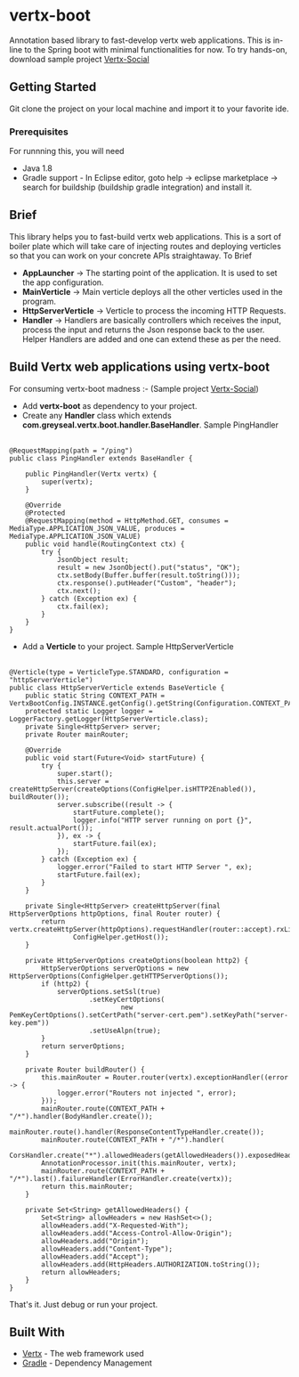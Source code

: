 # vertx-boot
Annotation based library to fast-develop vertx web applications. This is in-line to the Spring boot with minimal functionalities for now. To try hands-on, download sample project [Vertx-Social](https://github.com/greyseal/vertx-social)

## Getting Started

Git clone the project on your local machine and import it to your favorite ide.

### Prerequisites

For runnning this, you will need
- Java 1.8
- Gradle support - In Eclipse editor, goto help -> eclipse marketplace -> search for buildship (buildship gradle integration) and install it.

## Brief
This library helps you to fast-build vertx web applications. This is a sort of boiler plate which will take care of injecting routes and deploying verticles so that you can work on your concrete APIs straightaway. To Brief
- **AppLauncher**        -> The starting point of the application. It is used to set the app configuration.
- **MainVerticle**       -> Main verticle deploys all the other verticles used in the program.
- **HttpServerVerticle** -> Verticle to process the incoming HTTP Requests.
- **Handler**           -> Handlers are basically controllers which receives the input, process the input and returns the Json response back to the user. Helper Handlers are added and one can extend these as per the need.

## Build Vertx web applications using vertx-boot
For consuming vertx-boot madness :- (Sample project [Vertx-Social](https://github.com/greyseal/vertx-social))
- Add **vertx-boot** as dependency to your project.
- Create any **Handler** class which extends **com.greyseal.vertx.boot.handler.BaseHandler**. Sample PingHandler <br /><br />
```
@RequestMapping(path = "/ping")
public class PingHandler extends BaseHandler {

    public PingHandler(Vertx vertx) {
        super(vertx);
    }

    @Override
    @Protected
    @RequestMapping(method = HttpMethod.GET, consumes = MediaType.APPLICATION_JSON_VALUE, produces = MediaType.APPLICATION_JSON_VALUE)
    public void handle(RoutingContext ctx) {
        try {
            JsonObject result;
            result = new JsonObject().put("status", "OK");
            ctx.setBody(Buffer.buffer(result.toString()));
            ctx.response().putHeader("Custom", "header");
            ctx.next();
        } catch (Exception ex) {
            ctx.fail(ex);
        }
    }
}
```
- Add a **Verticle** to your project. Sample HttpServerVerticle <br /> <br/>
```
@Verticle(type = VerticleType.STANDARD, configuration = "httpServerVerticle")
public class HttpServerVerticle extends BaseVerticle {
    public static String CONTEXT_PATH = VertxBootConfig.INSTANCE.getConfig().getString(Configuration.CONTEXT_PATH);
    protected static Logger logger = LoggerFactory.getLogger(HttpServerVerticle.class);
    private Single<HttpServer> server;
    private Router mainRouter;

    @Override
    public void start(Future<Void> startFuture) {
        try {
            super.start();
            this.server = createHttpServer(createOptions(ConfigHelper.isHTTP2Enabled()), buildRouter());
            server.subscribe((result -> {
                startFuture.complete();
                logger.info("HTTP server running on port {}", result.actualPort());
            }), ex -> {
                startFuture.fail(ex);
            });
        } catch (Exception ex) {
            logger.error("Failed to start HTTP Server ", ex);
            startFuture.fail(ex);
        }
    }

    private Single<HttpServer> createHttpServer(final HttpServerOptions httpOptions, final Router router) {
        return vertx.createHttpServer(httpOptions).requestHandler(router::accept).rxListen(ConfigHelper.getPort(),
                ConfigHelper.getHost());
    }

    private HttpServerOptions createOptions(boolean http2) {
        HttpServerOptions serverOptions = new HttpServerOptions(ConfigHelper.getHTTPServerOptions());
        if (http2) {
            serverOptions.setSsl(true)
                    .setKeyCertOptions(
                            new PemKeyCertOptions().setCertPath("server-cert.pem").setKeyPath("server-key.pem"))
                    .setUseAlpn(true);
        }
        return serverOptions;
    }

    private Router buildRouter() {
        this.mainRouter = Router.router(vertx).exceptionHandler((error -> {
            logger.error("Routers not injected ", error);
        }));
        mainRouter.route(CONTEXT_PATH + "/*").handler(BodyHandler.create());
        mainRouter.route().handler(ResponseContentTypeHandler.create());
        mainRouter.route(CONTEXT_PATH + "/*").handler(
                CorsHandler.create("*").allowedHeaders(getAllowedHeaders()).exposedHeaders(getAllowedHeaders()));
        AnnotationProcessor.init(this.mainRouter, vertx);
        mainRouter.route(CONTEXT_PATH + "/*").last().failureHandler(ErrorHandler.create(vertx));
        return this.mainRouter;
    }

    private Set<String> getAllowedHeaders() {
        Set<String> allowHeaders = new HashSet<>();
        allowHeaders.add("X-Requested-With");
        allowHeaders.add("Access-Control-Allow-Origin");
        allowHeaders.add("Origin");
        allowHeaders.add("Content-Type");
        allowHeaders.add("Accept");
        allowHeaders.add(HttpHeaders.AUTHORIZATION.toString());
        return allowHeaders;
    }
}
```
That's it. Just debug or run your project.

## Built With

* [Vertx](http://vertx.io/) - The web framework used
* [Gradle](https://gradle.org/) - Dependency Management
